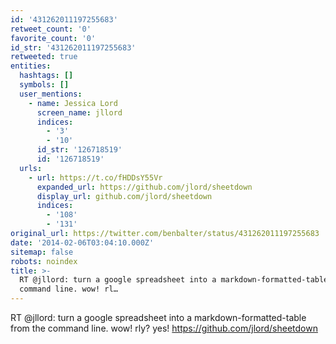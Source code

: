 ```yaml
---
id: '431262011197255683'
retweet_count: '0'
favorite_count: '0'
id_str: '431262011197255683'
retweeted: true
entities:
  hashtags: []
  symbols: []
  user_mentions:
    - name: Jessica Lord
      screen_name: jllord
      indices:
        - '3'
        - '10'
      id_str: '126718519'
      id: '126718519'
  urls:
    - url: https://t.co/fHDDsY55Vr
      expanded_url: https://github.com/jlord/sheetdown
      display_url: github.com/jlord/sheetdown
      indices:
        - '108'
        - '131'
original_url: https://twitter.com/benbalter/status/431262011197255683
date: '2014-02-06T03:04:10.000Z'
sitemap: false
robots: noindex
title: >-
  RT @jllord: turn a google spreadsheet into a markdown-formatted-table from the
  command line. wow! rl…
---
```


RT @jllord: turn a google spreadsheet into a markdown-formatted-table from the command line. wow! rly? yes! https://github.com/jlord/sheetdown